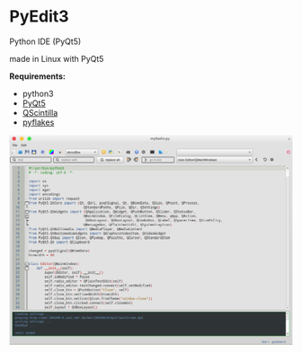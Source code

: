 # PyEdit3
Python IDE (PyQt5)

made in Linux with PyQt5

__Requirements:__

- python3
- [PyQt5](https://pypi.org/project/PyQt5/)
- [QScintilla](https://pypi.org/project/QScintilla/)
- [pyflakes](https://pypi.org/project/pyflakes/)


![alt text](https://github.com/Axel-Erfurt/PyEdit2/blob/master/screenshot3.png)
